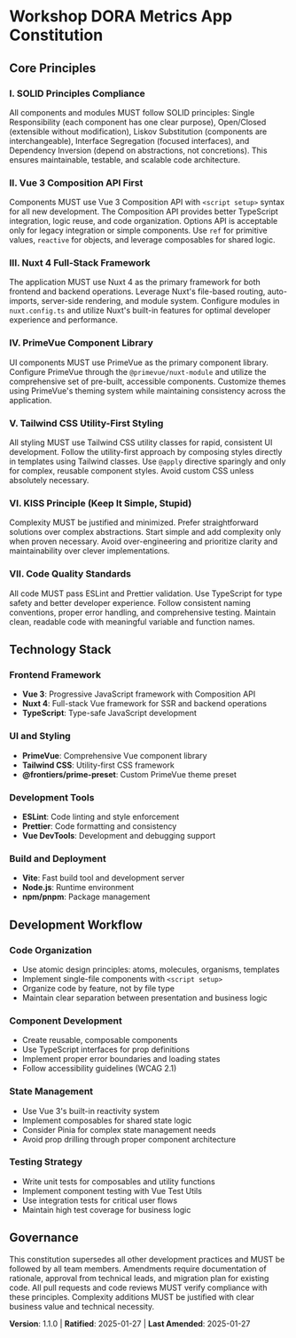 <!--
Sync Impact Report:
Version change: 1.0.0 → 1.1.0
Modified principles: All principles updated for frontend application
Added sections: Technology Stack, Code Quality Standards, Development Workflow
Removed sections: None (template structure maintained)
Templates requiring updates:
  ✅ plan-template.md (updated for frontend principles)
  ✅ spec-template.md (updated for frontend scope)
  ✅ tasks-template.md (updated for frontend task types)
  ✅ agent-file-template.md (updated for frontend context)
Follow-up TODOs: None
-->

# Workshop DORA Metrics App Constitution

## Core Principles

### I. SOLID Principles Compliance

All components and modules MUST follow SOLID principles: Single Responsibility (each component has one clear purpose), Open/Closed (extensible without modification), Liskov Substitution (components are interchangeable), Interface Segregation (focused interfaces), and Dependency Inversion (depend on abstractions, not concretions). This ensures maintainable, testable, and scalable code architecture.

### II. Vue 3 Composition API First

Components MUST use Vue 3 Composition API with `<script setup>` syntax for all new development. The Composition API provides better TypeScript integration, logic reuse, and code organization. Options API is acceptable only for legacy integration or simple components. Use `ref` for primitive values, `reactive` for objects, and leverage composables for shared logic.

### III. Nuxt 4 Full-Stack Framework

The application MUST use Nuxt 4 as the primary framework for both frontend and backend operations. Leverage Nuxt's file-based routing, auto-imports, server-side rendering, and module system. Configure modules in `nuxt.config.ts` and utilize Nuxt's built-in features for optimal developer experience and performance.

### IV. PrimeVue Component Library

UI components MUST use PrimeVue as the primary component library. Configure PrimeVue through the `@primevue/nuxt-module` and utilize the comprehensive set of pre-built, accessible components. Customize themes using PrimeVue's theming system while maintaining consistency across the application.

### V. Tailwind CSS Utility-First Styling

All styling MUST use Tailwind CSS utility classes for rapid, consistent UI development. Follow the utility-first approach by composing styles directly in templates using Tailwind classes. Use `@apply` directive sparingly and only for complex, reusable component styles. Avoid custom CSS unless absolutely necessary.

### VI. KISS Principle (Keep It Simple, Stupid)

Complexity MUST be justified and minimized. Prefer straightforward solutions over complex abstractions. Start simple and add complexity only when proven necessary. Avoid over-engineering and prioritize clarity and maintainability over clever implementations.

### VII. Code Quality Standards

All code MUST pass ESLint and Prettier validation. Use TypeScript for type safety and better developer experience. Follow consistent naming conventions, proper error handling, and comprehensive testing. Maintain clean, readable code with meaningful variable and function names.

## Technology Stack

### Frontend Framework

- **Vue 3**: Progressive JavaScript framework with Composition API
- **Nuxt 4**: Full-stack Vue framework for SSR and backend operations
- **TypeScript**: Type-safe JavaScript development

### UI and Styling

- **PrimeVue**: Comprehensive Vue component library
- **Tailwind CSS**: Utility-first CSS framework
- **@frontiers/prime-preset**: Custom PrimeVue theme preset

### Development Tools

- **ESLint**: Code linting and style enforcement
- **Prettier**: Code formatting and consistency
- **Vue DevTools**: Development and debugging support

### Build and Deployment

- **Vite**: Fast build tool and development server
- **Node.js**: Runtime environment
- **npm/pnpm**: Package management

## Development Workflow

### Code Organization

- Use atomic design principles: atoms, molecules, organisms, templates
- Implement single-file components with `<script setup>`
- Organize code by feature, not by file type
- Maintain clear separation between presentation and business logic

### Component Development

- Create reusable, composable components
- Use TypeScript interfaces for prop definitions
- Implement proper error boundaries and loading states
- Follow accessibility guidelines (WCAG 2.1)

### State Management

- Use Vue 3's built-in reactivity system
- Implement composables for shared state logic
- Consider Pinia for complex state management needs
- Avoid prop drilling through proper component architecture

### Testing Strategy

- Write unit tests for composables and utility functions
- Implement component testing with Vue Test Utils
- Use integration tests for critical user flows
- Maintain high test coverage for business logic

## Governance

This constitution supersedes all other development practices and MUST be followed by all team members. Amendments require documentation of rationale, approval from technical leads, and migration plan for existing code. All pull requests and code reviews MUST verify compliance with these principles. Complexity additions MUST be justified with clear business value and technical necessity.

**Version**: 1.1.0 | **Ratified**: 2025-01-27 | **Last Amended**: 2025-01-27
